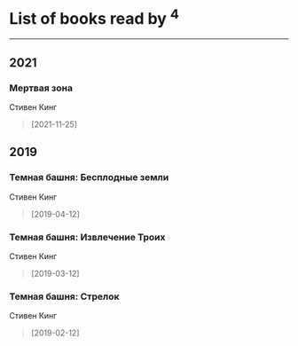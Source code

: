 # List of books read by [](http://vk.com/id86487125)<sup>4</sup>
---

## 2021

### Мертвая зона
Стивен Кинг
> [2021-11-25] 



## 2019

### Темная башня: Бесплодные земли
Стивен Кинг
> [2019-04-12] 


### Темная башня: Извлечение Троих
Стивен Кинг
> [2019-03-12] 


### Темная башня: Стрелок
Стивен Кинг
> [2019-02-12] 



